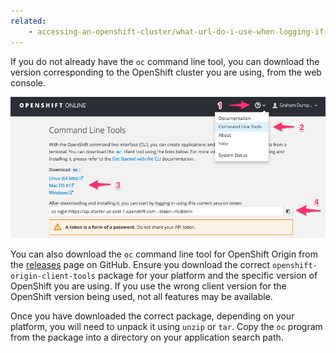```yaml
---
related:
    - accessing-an-openshift-cluster/what-url-do-i-use-when-logging-if-from-the-command-line.md
---
```


If you do not already have the ``oc`` command line tool, you can download the version corresponding to the OpenShift cluster you are using, from the web console.

![Command Line Tools Menu Option](command-line-tools-download.png)

You can also download the ``oc`` command line tool for OpenShift Origin from the [releases](https://github.com/openshift/origin/releases) page on GitHub. Ensure you download the correct ``openshift-origin-client-tools`` package for your platform and the specific version of OpenShift you are using. If you use the wrong client version for the OpenShift version being used, not all features may be available.

Once you have downloaded the correct package, depending on your platform, you will need to unpack it using ``unzip`` or ``tar``. Copy the ``oc`` program from the package into a directory on your application search path.
